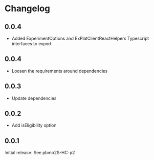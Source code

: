 # Changelog
## 0.0.4

- Added ExperimentOptions and ExPlatClientReactHelpers Typescript interfaces to export

## 0.0.4

- Loosen the requirements around dependencies

## 0.0.3

- Update dependencies

## 0.0.2

- Add isEligibility option

## 0.0.1

Initial release.
See pbmo2S-HC-p2
